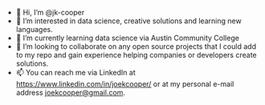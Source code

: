 - 👋 Hi, I’m @jk-cooper
- 👀 I’m interested in data science, creative solutions and learning new languages.
- 🌱 I’m currently learning data science via Austin Community College
- 💞️ I’m looking to collaborate on any open source projects that I could add to my repo and gain experience helping companies or developers create solutions.
- 📫 You can reach me via LinkedIn at https://www.linkedin.com/in/joekcooper/ or at my personal e-mail address joekcooper@gmail.com.

<!---
jk-cooper/jk-cooper is a ✨ special ✨ repository because its `README.md` (this file) appears on your GitHub profile.
You can click the Preview link to take a look at your changes.
--->
